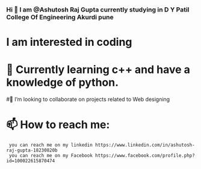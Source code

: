 ### Hi  👋  I am @Ashutosh Raj Gupta currently studying in D Y Patil College Of Engineering Akurdi pune
 # I am interested in coding 
 # 👀 Currently learning c++ and have a knowledge of python.
#🌱 I’m looking to collaborate on projects related to Web designing
# 📫 How to reach me:
     you can reach me on my linkedin https://www.linkedin.com/in/ashutosh-raj-gupta-18230820b
     you can reach me on my Facebook https://www.facebook.com/profile.php?id=100022615870474

<!--
**AshutoshRajGupta/AshutoshRajGupta** is a ✨ _special_ ✨ repository because its `README.md` (this file) appears on your GitHub profile.

Here are some ideas to get you started:

- 🔭 I’m currently working on ...
- 🌱 I’m currently learning ...
- 👯 I’m looking to collaborate on ...
- 🤔 I’m looking for help with ...
- 💬 Ask me about ...
- 📫 How to reach me: ...
- 😄 Pronouns: ...
- ⚡ Fun fact: ...
-->
